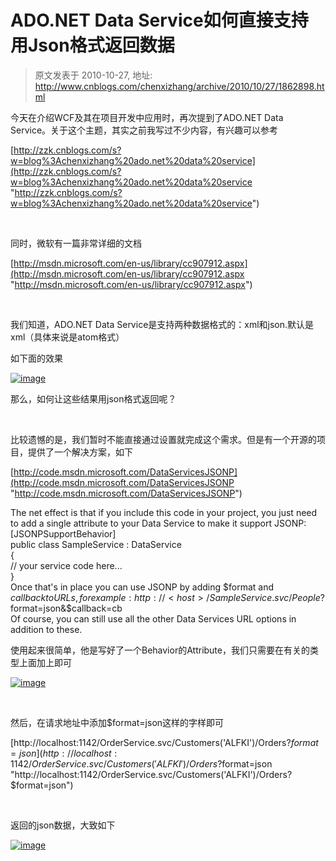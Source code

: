 # ADO.NET Data Service如何直接支持用Json格式返回数据 
> 原文发表于 2010-10-27, 地址: http://www.cnblogs.com/chenxizhang/archive/2010/10/27/1862898.html 


今天在介绍WCF及其在项目开发中应用时，再次提到了ADO.NET Data Service。关于这个主题，其实之前我写过不少内容，有兴趣可以参考

 [http://zzk.cnblogs.com/s?w=blog%3Achenxizhang%20ado.net%20data%20service](http://zzk.cnblogs.com/s?w=blog%3Achenxizhang%20ado.net%20data%20service "http://zzk.cnblogs.com/s?w=blog%3Achenxizhang%20ado.net%20data%20service")

  

 同时，微软有一篇非常详细的文档

 [http://msdn.microsoft.com/en-us/library/cc907912.aspx](http://msdn.microsoft.com/en-us/library/cc907912.aspx "http://msdn.microsoft.com/en-us/library/cc907912.aspx")

  

 我们知道，ADO.NET Data Service是支持两种数据格式的：xml和json.默认是xml（具体来说是atom格式）

 如下面的效果

 [![image](http://www.xizhang.com/blogimages/ADO.NET-Data-ServiceJson_111AC/image_thumb.png "image")](http://www.xizhang.com/blogimages/ADO.NET-Data-ServiceJson_111AC/image.png)

 那么，如何让这些结果用json格式返回呢？

  

 比较遗憾的是，我们暂时不能直接通过设置就完成这个需求。但是有一个开源的项目，提供了一个解决方案，如下

 [http://code.msdn.microsoft.com/DataServicesJSONP](http://code.msdn.microsoft.com/DataServicesJSONP "http://code.msdn.microsoft.com/DataServicesJSONP")

 The net effect is that if you include this code in your project, you just need to add a single attribute to your Data Service to make it support JSONP:  
[JSONPSupportBehavior]  
public class SampleService : DataService<ContactsData>   
{   
// your service code here...   
}   
Once that's in place you can use JSONP by adding $format and $callback to URLs, for example:  
http://<host>/SampleService.svc/People?$format=json&$callback=cb  
Of course, you can still use all the other Data Services URL options in addition to these.  

 使用起来很简单，他是写好了一个Behavior的Attribute，我们只需要在有关的类型上面加上即可

 [![image](http://www.xizhang.com/blogimages/ADO.NET-Data-ServiceJson_111AC/image_thumb_3.png "image")](http://www.xizhang.com/blogimages/ADO.NET-Data-ServiceJson_111AC/image_3.png)

  

 然后，在请求地址中添加$format=json这样的字样即可

 [http://localhost:1142/OrderService.svc/Customers('ALFKI')/Orders?$format=json](http://localhost:1142/OrderService.svc/Customers('ALFKI')/Orders?$format=json "http://localhost:1142/OrderService.svc/Customers('ALFKI')/Orders?$format=json")

  

 返回的json数据，大致如下

 [![image](http://www.xizhang.com/blogimages/ADO.NET-Data-ServiceJson_111AC/image_thumb_4.png "image")](http://www.xizhang.com/blogimages/ADO.NET-Data-ServiceJson_111AC/image_4.png)



